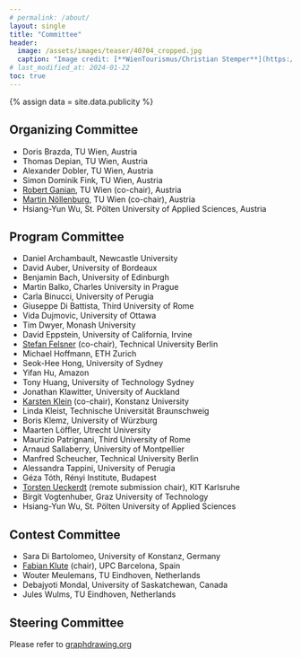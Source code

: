 ```yaml
---
# permalink: /about/
layout: single
title: "Committee"
header:
  image: /assets/images/teaser/40704_cropped.jpg
  caption: "Image credit: [**WienTourismus/Christian Stemper**](https://foto.wien.info/Bild/Imperial/45013)"
# last_modified_at: 2024-01-22
toc: true
---
```


{% assign data = site.data.publicity %}


## Organizing Committee

* Doris Brazda, TU Wien, Austria
* Thomas Depian, TU Wien, Austria 
* Alexander Dobler, TU Wien, Austria 
* Simon Dominik Fink, TU Wien, Austria 
* [Robert Ganian](https://www.ac.tuwien.ac.at/people/rganian/), TU Wien (co-chair), Austria
* [Martin Nöllenburg](https://www.ac.tuwien.ac.at/people/noellenburg/), TU Wien (co-chair), Austria
* Hsiang-Yun Wu, St. Pölten University of Applied Sciences, Austria


## Program Committee

* Daniel Archambault, Newcastle University
* David Auber, University of Bordeaux
* Benjamin Bach, University of Edinburgh
* Martin Balko, Charles University in Prague
* Carla Binucci, University of Perugia
* Giuseppe Di Battista, Third University of Rome
* Vida Dujmovic, University of Ottawa
* Tim Dwyer, Monash University
* David Eppstein, University of California, Irvine
* [Stefan Felsner](https://page.math.tu-berlin.de/~felsner/) (co-chair), Technical University Berlin
* Michael Hoffmann, ETH Zurich
* Seok-Hee Hong, University of Sydney
* Yifan Hu, Amazon
* Tony Huang, University of Technology Sydney
* Jonathan Klawitter, University of Auckland
* [Karsten Klein](https://phobos70.inf.uni-konstanz.de) (co-chair), Konstanz University
* Linda Kleist, Technische Universität Braunschweig
* Boris Klemz, University of Würzburg
* Maarten Löffler, Utrecht University
* Maurizio Patrignani, Third University of Rome
* Arnaud Sallaberry, University of Montpellier
* Manfred Scheucher, Technical University Berlin
* Alessandra Tappini, University of Perugia
* Géza Tóth, Rényi Institute, Budapest
* [Torsten Ueckerdt](https://i11www.iti.kit.edu/members/torsten_ueckerdt/index) (remote submission chair), KIT Karlsruhe
* Birgit Vogtenhuber, Graz University of Technology
* Hsiang-Yun Wu, St. Pölten University of Applied Sciences

## Contest Committee
* Sara Di Bartolomeo, University of Konstanz, Germany
* [Fabian Klute](https://fklute.com) (chair), UPC Barcelona, Spain
* Wouter Meulemans, TU Eindhoven, Netherlands
* Debajyoti Mondal, University of Saskatchewan, Canada
* Jules Wulms, TU Eindhoven, Netherlands

<!--
{% assign role = "" %}
{% for member in data.OC-Members %}
  {% if role != member.Role %}
    {% assign role = member.Role %}
<h3 class="oc-role"><strong>{{ member.Role }}</strong></h3>
  {% endif %}
<div style="display: inline-block; width: 45%; text-align: left;">
  {% if member.Photo == "yes" %}
<img style="border-radius: 50%" src="../../assets/images/oc/{{ member.First }}_{{ member.Given }}.jpg"
     class="circle" width="150" height="150" /><br />
  {% else %}
<img style="border-radius: 50%" src="../../assets/images/oc/nobody.jpg" width="150" height="150" /><br />
  {% endif %}
<strong>{{ member.First }} {{ member.Given }}</strong><br />
{{ member.Affiliation }}<br /><br />
</div>
{% endfor %}
-->

## Steering Committee

Please refer to [graphdrawing.org](http://graphdrawing.org/sc.html)
